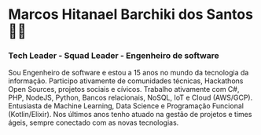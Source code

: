 # Marcos Hitanael Barchiki dos Santos :man_technologist:
### Tech Leader - Squad Leader - Engenheiro de software

Sou Engenheiro de software e estou a 15 anos no mundo da tecnologia da informação. Participo ativamente de comunidades técnicas, Hackathons Open Sources, projetos sociais e cívicos. Trabalho ativamente com C#, PHP, NodeJS, Python, Bancos relacionais, NoSQL, IoT e Cloud (AWS/GCP). Entusiasta de Machine Learning, Data Science e Programação Funcional (Kotlin/Elixir). Nos últimos anos tenho atuado na gestão de projetos e times ágeis, sempre conectado com as novas tecnologias. 
